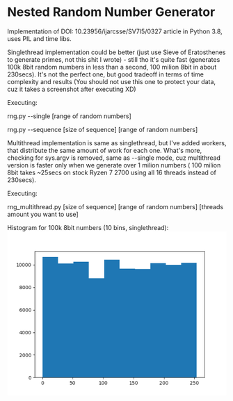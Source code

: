 # Nested Random Number Generator 
Implementation of DOI: 10.23956/ijarcsse/SV7I5/0327 article in Python 3.8, uses PIL and time libs.

Singlethread implementation could be better (just use Sieve of Eratosthenes to generate primes, not this shit I wrote) - still tho it's quite fast (generates 100k 8bit random numbers in less than a second, 100 milion 8bit in about 230secs). It's not the perfect one, but good tradeoff in terms of time complexity and results (You should not use this one to protect your data, cuz it takes a screenshot after executing XD)

Executing:

rng.py --single [range of random numbers]

rng.py --sequence [size of sequence] [range of random numbers]

Multithread implementation is same as singlethread, but I've added workers, that distribute the same amount of work for each one. What's more, checking for sys.argv is removed, same as --single mode, cuz multithread version is faster only when we generate over 1 milion numbers ( 100 milion 8bit takes ~25secs on stock Ryzen 7 2700 using all 16 threads instead of 230secs).

Executing:

rng_multithread.py [size of sequence] [range of random numbers] [threads amount you want to use]

Histogram for 100k 8bit numbers (10 bins, singlethread):
![Histogram](https://raw.githubusercontent.com/loboda4450/RNG/master/hist.png)

